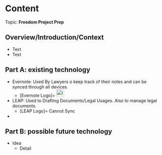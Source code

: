 # Content
Topic: **Freedom Project Prep**

## Overview/Introduction/Context
* Text
* Text

## Part A: existing technology
* Evernote: Used By Lawyers o keep track of their notes and can be synced through all devices.
  * [Evernote Logo]=     <img width="25" height="25" alt="image" src="https://github.com/user-attachments/assets/e9ea3985-7919-4a30-87fa-71412d0ec56c">
* LEAP: Used to Drafting Documents/Legal Usages. Also to manage legal documents.
  * [LEAP Logo]= Cannot Sync
* 

## Part B: possible future technology
* Idea
  * Detail
